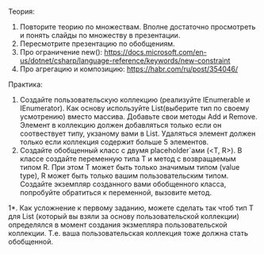 Теория:
1. Повторите теорию по множествам. Вполне достаточно просмотреть и понять слайды по множеству в презентации.
2. Пересмотрите презентацию по обобщениям.
3. Про ограничение new(): https://docs.microsoft.com/en-us/dotnet/csharp/language-reference/keywords/new-constraint
4. Про агрегацию и композицию: https://habr.com/ru/post/354046/

Практика:
1. Создайте пользовательскую коллекцию (реализуйте IEnumerable и IEnumerator). Как основу используйте List<T>(выберите тип по своему усмотрению) вместо массива. Добавьте свои методы Add и Remove. Элемент в коллекцию должен добавляться только если он соотвествует типу, укзаному вами в List<T>. Удаляться элемент должен только если коллекция содержит больше 5 элементов.
2. Создайте обобщенный класс с двумя placeholder`ами (<T, R>). В классе создайте переменную типа T и метод с возвращаемым типом R. При этом T может быть только значимым типом (value type), R может быть только вашим пользовательским типом. Создайте экземпляр созданного вами обобщенного класса, попробуйте обратиться к переменной, вызовите метод.

1*. Как усложнение к первому заданию, можете сделать так чтоб тип T для List<T> (который вы взяли за основу пользовательской коллекции) определялся в момент создания экзмепляра пользовательской коллекции. Т.е. ваша пользовательская коллекция тоже должна стать обобщенной.
